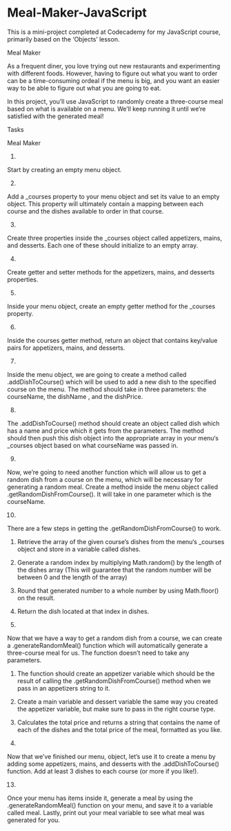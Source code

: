 # Meal-Maker-JavaScript

This is a mini-project completed at Codecademy for my JavaScript course, primarily based on the ‘Objects’ lesson.

Meal Maker

As a frequent diner, you love trying out new restaurants and experimenting with different foods. However, having to figure out what you want to order can be a time-consuming ordeal if the menu is big, and you want an easier way to be able to figure out what you are going to eat.

In this project, you’ll use JavaScript to randomly create a three-course meal based on what is available on a menu. We’ll keep running it until we’re satisfied with the generated meal!

Tasks

Meal Maker

1.
Start by creating an empty menu object.

2.
Add a _courses property to your menu object and set its value to an empty object. This property will ultimately contain a mapping between each course and the dishes available to order in that course.

3.
Create three properties inside the _courses object called appetizers, mains, and desserts. Each one of these should initialize to an empty array.

4.
Create getter and setter methods for the appetizers, mains, and desserts properties.

5.
Inside your menu object, create an empty getter method for the _courses property.

6.
Inside the courses getter method, return an object that contains key/value pairs for appetizers, mains, and desserts.

7.
Inside the menu object, we are going to create a method called .addDishToCourse() which will be used to add a new dish to the specified course on the menu.
The method should take in three parameters: the courseName, the dishName , and the dishPrice.

8.
The .addDishToCourse() method should create an object called dish which has a name and price which it gets from the parameters.
The method should then push this dish object into the appropriate array in your menu‘s _courses object based on what courseName was passed in.

9.
Now, we’re going to need another function which will allow us to get a random dish from a course on the menu, which will be necessary for generating a random meal.
Create a method inside the menu object called .getRandomDishFromCourse(). It will take in one parameter which is the courseName.

10.
There are a few steps in getting the .getRandomDishFromCourse() to work.
1.	Retrieve the array of the given course’s dishes from the menu‘s _courses object and store in a variable called dishes.
2.	Generate a random index by multiplying Math.random() by the length of the dishes array (This will guarantee that the random number will be between 0 and the length of the array)
3.	Round that generated number to a whole number by using Math.floor() on the result.
4.	Return the dish located at that index in dishes.

11.
Now that we have a way to get a random dish from a course, we can create a .generateRandomMeal() function which will automatically generate a three-course meal for us. The function doesn’t need to take any parameters.
1.	The function should create an appetizer variable which should be the result of calling the .getRandomDishFromCourse() method when we pass in an appetizers string to it.
2.	Create a main variable and dessert variable the same way you created the appetizer variable, but make sure to pass in the right course type.
3.	Calculates the total price and returns a string that contains the name of each of the dishes and the total price of the meal, formatted as you like.

12.
Now that we’ve finished our menu, object, let’s use it to create a menu by adding some appetizers, mains, and desserts with the .addDishToCourse() function. Add at least 3 dishes to each course (or more if you like!).

13.
Once your menu has items inside it, generate a meal by using the .generateRandomMeal() function on your menu, and save it to a variable called meal. Lastly, print out your meal variable to see what meal was generated for you.

